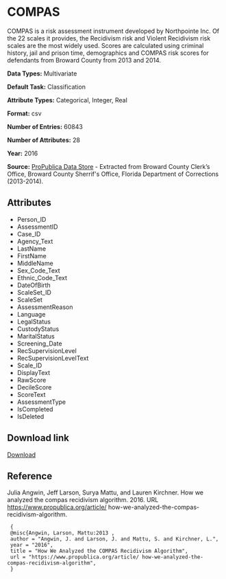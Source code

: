 # COMPAS

COMPAS is a risk assessment instrument developed by Northpointe Inc. Of the 22 scales it provides, the Recidivism risk and Violent Recidivism risk scales are the most widely used. Scores are calculated using criminal history, jail and prison time, demographics and COMPAS risk scores for defendants from Broward County from 2013 and 2014.

<b>Data Types:</b> Multivariate

<b>Default Task:</b> Classification

<b>Attribute Types:</b> Categorical, Integer, Real

<b>Format:</b> csv

<b>Number of Entries:</b> 60843

<b>Number of Attributes:</b> 28

<b>Year:</b> 2016

<b>Source:</b> [ProPublica Data Store](https://www.propublica.org/datastore/dataset/compas-recidivism-risk-score-data-and-analysis) - Extracted from Broward County Clerk’s Office, Broward County Sherrif's Office, Florida Department of Corrections (2013-2014).

## Attributes

- Person_ID
- AssessmentID
- Case_ID
- Agency_Text
- LastName
- FirstName
- MiddleName
- Sex_Code_Text
- Ethnic_Code_Text
- DateOfBirth
- ScaleSet_ID
- ScaleSet
- AssessmentReason
- Language
- LegalStatus
- CustodyStatus
- MaritalStatus
- Screening_Date
- RecSupervisionLevel
- RecSupervisionLevelText
- Scale_ID
- DisplayText
- RawScore
- DecileScore
- ScoreText
- AssessmentType
- IsCompleted
- IsDeleted

## Download link

[Download](https://github.com/propublica/compas-analysis/)

## Reference

Julia Angwin, Jeff Larson, Surya Mattu, and Lauren Kirchner. How we analyzed the compas recidivism algorithm. 2016. URL https://www.propublica.org/article/ how-we-analyzed-the-compas-recidivism-algorithm.

```
 {
 @misc{Angwin, Larson, Mattu:2013 ,
 author = "Angwin, J. and Larson, J. and Mattu, S. and Kirchner, L.",
 year = "2016",
 title = "How We Analyzed the COMPAS Recidivism Algorithm",
 url = "https://www.propublica.org/article/ how-we-analyzed-the-compas-recidivism-algorithm",
 }
 ```
